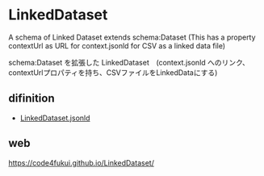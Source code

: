 # LinkedDataset

A schema of Linked Dataset extends schema:Dataset (This has a property contextUrl as URL for context.jsonld for CSV as a linked data file)

schema:Dataset を拡張した LinkedDataset　(context.jsonld へのリンク、contextUrlプロパティを持ち、CSVファイルをLinkedDataにする)

## difinition

- [LinkedDataset.jsonld](LinkedDataset.jsonld)

## web

https://code4fukui.github.io/LinkedDataset/

